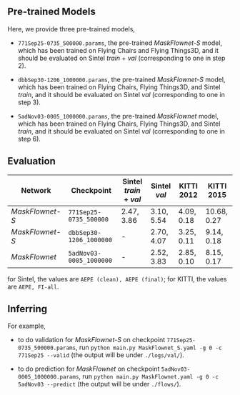 ## Pre-trained Models

Here, we provide three pre-trained models,

- `771Sep25-0735_500000.params`, the pre-trained *MaskFlownet-S* model, which has been trained on Flying Chairs and Flying Things3D, and it should be evaluated on Sintel *train* + *val* (corresponding to one in step 2).

- `dbbSep30-1206_1000000.params`, the pre-trained *MaskFlownet-S* model, which has been trained on Flying Chairs, Flying Things3D, and Sintel *train*, and it should be evaluated on Sintel *val* (corresponding to one in step 3).

- `5adNov03-0005_1000000.params`, the pre-trained *MaskFlownet* model, which has been trained on Flying Chairs, Flying Things3D, and Sintel *train*, and it should be evaluated on Sintel *val* (corresponding to one in step 6).

## Evaluation

| Network | Checkpoint | Sintel *train* + *val* | Sintel *val* | KITTI 2012 | KITTI 2015 |
|---|---|---|---|---|---|
| *MaskFlownet-S* | `771Sep25-0735_500000`  | 2.47, 3.86 | 3.10, 5.54 | 4.09, 0.18 | 10.68, 0.27 |
| *MaskFlownet-S* | `dbbSep30-1206_1000000` | - | 2.70, 4.07 | 3.25, 0.11 | 9.14, 0.18 |
| *MaskFlownet*   | `5adNov03-0005_1000000` | - | 2.52, 3.83 | 2.85, 0.10 | 8.15, 0.17 |

for Sintel, the values are `AEPE (clean), AEPE (final)`; for KITTI, the values are `AEPE, FI-all`.

## Inferring

For example,

- to do validation for *MaskFlownet-S* on checkpoint `771Sep25-0735_500000.params`, run `python main.py MaskFlownet_S.yaml -g 0 -c 771Sep25 --valid` (the output will be under `./logs/val/`).

- to do prediction for *MaskFlownet* on checkpoint `5adNov03-0005_1000000.params`, run `python main.py MaskFlownet.yaml -g 0 -c 5adNov03 --predict` (the output will be under `./flows/`).
